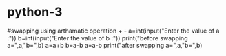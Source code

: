 # python-3
#swapping using arthamatic operation + -
a=int(input("Enter the value of a :"))
b=int(input("Enter the value of b :"))
print("before swapping a=",a,"b=",b)
a=a+b
b=a-b
a=a-b
print("after swapping a=",a,"b=",b)
